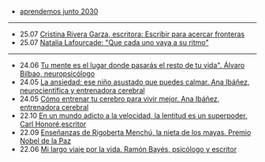 
- [aprendemos junto 2030](https://aprendemosjuntos.bbva.com/)

---
- 25.07 [Cristina Rivera Garza, escritora: Escribir para acercar fronteras](https://www.youtube.com/watch?v=-HCBd3qQoBo)
- 25.07 [Natalia Lafourcade: "Que cada uno vaya a su ritmo"](https://www.youtube.com/watch?v=JpMq92fS6Z8)
---
- 24.06 [Tu mente es el lugar donde pasarás el resto de tu vida". Álvaro Bilbao, neuropsicólogo](https://www.youtube.com/watch?v=nR02TDcKZOM)
- 24.05 [La ansiedad: ese niño asustado que puedes calmar. Ana Ibáñez, neurocientífica y entrenadora cerebral](https://www.youtube.com/watch?v=F0eFv7iVjF4)
- 24.05 [Cómo entrenar tu cerebro para vivir mejor. Ana Ibáñez, entrenadora cerebral](https://www.youtube.com/watch?v=e-Xg-OLBS0o)
- 22.10 [En un mundo adicto a la velocidad, la lentitud es un superpoder. Carl Honoré,escritor](https://www.youtube.com/watch?v=9OwXyBfKXdM)
- 22.09 [Enseñanzas de Rigoberta Menchú, la nieta de los mayas. Premio Nobel de la Paz](https://www.youtube.com/watch?v=A8dM2NU8i_k)
- 22.06 [Mi largo viaje por la vida. Ramón Bayés, psicólogo y escritor](https://www.youtube.com/watch?v=vSrjyUELkKM)
